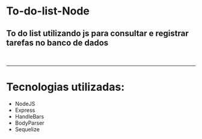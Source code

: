 # To-do-list-Node

<h2>To do list utilizando js para consultar e registrar tarefas no banco de dados</h2><br>
<hr>
<h1>Tecnologias utilizadas:</h1>
<ul>
  <li>NodeJS</li>
  <li>Express</li>
  <li>HandleBars</li>
  <li>BodyParser</li>
  <li>Sequelize</li>
</ul>
